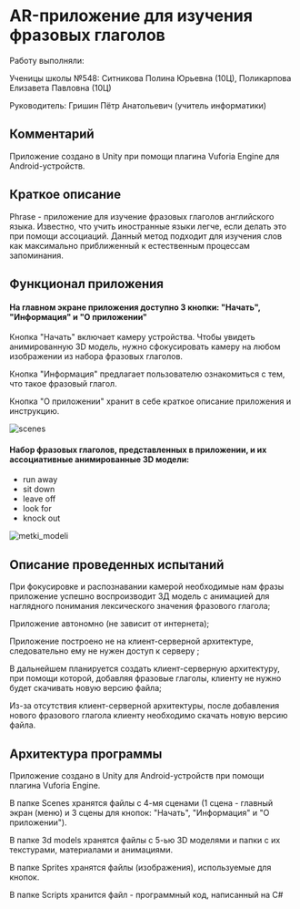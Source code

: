 # AR-приложение для изучения фразовых глаголов
Работу выполняли:

Ученицы школы №548: Ситникова Полина Юрьевна (10Ц), Поликарпова Елизавета Павловна (10Ц)

Руководитель: Гришин Пётр Анатольевич (учитель информатики)
## Комментарий
Приложение создано в Unity при помощи плагина Vuforia Engine для Android-устройств.
## Краткое описание
Phrase - приложение для изучение фразовых глаголов английского языка. Известно, что учить иностранные языки легче, если делать это при помощи ассоциаций. Данный метод подходит для изучения слов как максимально приближенный к естественным процессам запоминания.
## Функционал приложения
#### На главном экране приложения доступно 3 кнопки: "Начать", "Информация" и "О приложении"
Кнопка "Начать" включает камеру устройства. Чтобы увидеть анимированную 3D модель, нужно сфокусировать камеру на любом изображении  из набора фразовых глаголов.

Кнопка "Информация" предлагает пользователю ознакомиться с тем, что такое фразовый глагол.

Кнопка "О приложении" хранит в себе краткое описание приложения и инструкцию.

![scenes](https://user-images.githubusercontent.com/125691054/219877529-b74a4a86-79f7-4e7a-98d1-e02ff265769f.png)

#### Набор фразовых глаголов, представленных в приложении, и их ассоциативные анимированные 3D модели:
- run away
- sit down
- leave off
- look for
- knock out

![metki_modeli](https://user-images.githubusercontent.com/125691054/219875896-9304ddf6-dfd2-4e4b-aaa0-01728063342f.png)



## Описание проведенных испытаний
При фокусировке и распознавании камерой необходимые нам фразы приложение успешно воспроизводит 3Д модель с анимацией для наглядного понимания лексического значения фразового глагола;

Приложение автономно (не зависит от интернета);

Приложение построено не на клиент-серверной архитектуре, следовательно ему не нужен доступ к серверу ;

В дальнейшем планируется создать клиент-серверную архитектуру, при помощи которой, добавляя фразовые глаголы, клиенту не нужно будет скачивать новую версию файла;

Из-за отсутствия клиент-серверной архитектуры, после добавления нового фразового глагола клиенту необходимо скачать новую версию файла.
## Архитектура программы 
Приложение создано в Unity для Android-устройств при помощи плагина Vuforia Engine.

В папке Scenes хранятся файлы с 4-мя сценами (1 сцена - главный экран (меню) и 3 сцены для кнопок: "Начать", "Информация" и "О приложении").

В папке 3d models хранятся файлы с 5-ью 3D моделями и папки с их текстурами, материалами и анимациями.

В папке Sprites хранятся файлы (изображения), используемые для кнопок.

В папке Scripts хранится файл - программный код, написанный на C#
